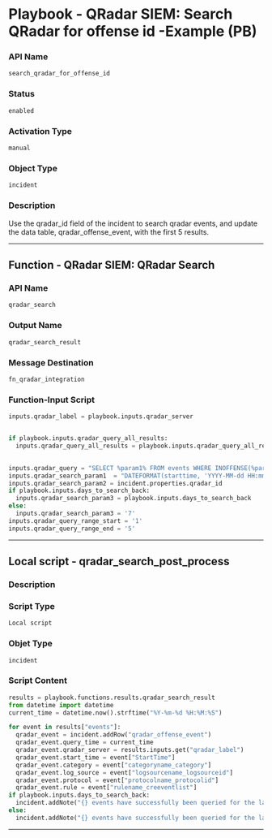 <!--
    DO NOT MANUALLY EDIT THIS FILE
    THIS FILE IS AUTOMATICALLY GENERATED WITH resilient-sdk codegen
    Generated with resilient-sdk v49.1.51
-->

# Playbook - QRadar SIEM: Search QRadar for offense id -Example (PB)

### API Name
`search_qradar_for_offense_id`

### Status
`enabled`

### Activation Type
`manual`

### Object Type
`incident`

### Description
Use the qradar_id field of the incident to search qradar events, and update the data table, qradar_offense_event, with the first 5 results.


---
## Function - QRadar SIEM: QRadar Search

### API Name
`qradar_search`

### Output Name
`qradar_search_result`

### Message Destination
`fn_qradar_integration`

### Function-Input Script
```python
inputs.qradar_label = playbook.inputs.qradar_server


if playbook.inputs.qradar_query_all_results:
  inputs.qradar_query_all_results = playbook.inputs.qradar_query_all_results

  
inputs.qradar_query = "SELECT %param1% FROM events WHERE INOFFENSE(%param2%) LAST %param3% Days"
inputs.qradar_search_param1  = "DATEFORMAT(starttime, 'YYYY-MM-dd HH:mm') as StartTime, CATEGORYNAME(category), LOGSOURCENAME(logsourceid), PROTOCOLNAME(protocolid), RULENAME(creeventlist)"
inputs.qradar_search_param2 = incident.properties.qradar_id
if playbook.inputs.days_to_search_back: 
  inputs.qradar_search_param3 = playbook.inputs.days_to_search_back
else:
  inputs.qradar_search_param3 = '7'
inputs.qradar_query_range_start = '1'
inputs.qradar_query_range_end = '5'

```

---

## Local script - qradar_search_post_process

### Description


### Script Type
`Local script`

### Objet Type
`incident`

### Script Content
```python
results = playbook.functions.results.qradar_search_result
from datetime import datetime
current_time = datetime.now().strftime("%Y-%m-%d %H:%M:%S")

for event in results["events"]:
  qradar_event = incident.addRow("qradar_offense_event")
  qradar_event.query_time = current_time
  qradar_event.qradar_server = results.inputs.get("qradar_label")
  qradar_event.start_time = event["StartTime"]
  qradar_event.category = event["categoryname_category"]
  qradar_event.log_source = event["logsourcename_logsourceid"]
  qradar_event.protocol = event["protocolname_protocolid"]
  qradar_event.rule = event["rulename_creeventlist"]
if playbook.inputs.days_to_search_back:
  incident.addNote("{} events have successfully been queried for the last {} days".format(len(results["events"]), playbook.inputs.days_to_search_back))
else:
  incident.addNote("{} events have successfully been queried for the last 7 days".format(len(results["events"])))


```

---
